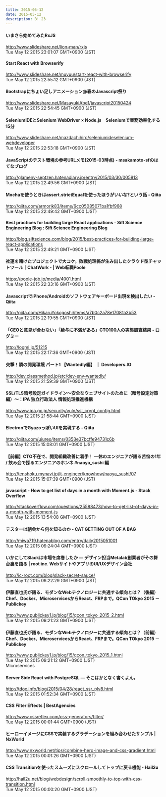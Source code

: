 ```yaml
---
title: 2015-05-12
date: 2015-05-12
description: B! 23
---
```


#### いまさら始めてみたRxJS
http://www.slideshare.net/lion-man/rxjs<br>
Tue May 12 2015 23:01:07 GMT+0900 (JST)<br>


#### Start React with Browserify
http://www.slideshare.net/muyuu/start-react-with-browserify<br>
Tue May 12 2015 22:55:12 GMT+0900 (JST)<br>


#### Bootstrapにちょい足しアニメーション@春のJavascript祭り
http://www.slideshare.net/MasayukiAbe1/javascript20150424<br>
Tue May 12 2015 22:54:45 GMT+0900 (JST)<br>


#### SeleniumIDEとSelenium WebDriver × Node.js　Seleniumで業務効率化する15分
http://www.slideshare.net/mazdachihiro/seleniumideselenium-webdeveloper<br>
Tue May 12 2015 22:53:18 GMT+0900 (JST)<br>


#### JavaScriptのテスト環境の参考URLメモ(2015-03時点) - msakamoto-sfのはてなブログ
http://glamenv-septzen.hatenadiary.jp/entry/2015/03/30/005813<br>
Tue May 12 2015 22:49:56 GMT+0900 (JST)<br>


#### Mochaを使うときはassert.strictEqualを使ったほうがいいな?という話 - Qiita
http://qiita.com/armorik83/items/6cc05085071ba1fbf968<br>
Tue May 12 2015 22:49:42 GMT+0900 (JST)<br>


#### Best practices for building large React applications - Sift Science Engineering Blog : Sift Science Engineering Blog
http://blog.siftscience.com/blog/2015/best-practices-for-building-large-react-applications<br>
Tue May 12 2015 22:49:21 GMT+0900 (JST)<br>


#### 社運を賭けたプロジェクトで大コケ。敗戦処理係が生み出したクラウド型チャットツール｜ChatWork - | Web転職Poole
https://poole-job.jp/media/4001.html<br>
Tue May 12 2015 22:33:16 GMT+0900 (JST)<br>


#### JavascriptでiPhone/Androidのソフトウェアキーボード出現を検出したい - Qiita
http://qiita.com/HikaruYokogoshi/items/a7b0c2a78e17081a3b53<br>
Tue May 12 2015 22:19:55 GMT+0900 (JST)<br>


#### 「CEOと意見が合わない」「給与に不満がある」CTO100人の実態調査結果 - ログミー
http://logmi.jp/51215<br>
Tue May 12 2015 22:17:36 GMT+0900 (JST)<br>


#### 突撃！隣の開発環境 パート1 【Wantedly編】 ｜ Developers.IO
http://dev.classmethod.jp/etc/dev-env-wantedly/<br>
Tue May 12 2015 21:59:39 GMT+0900 (JST)<br>


#### SSL/TLS暗号設定ガイドライン～安全なウェブサイトのために（暗号設定対策編）～：IPA 独立行政法人 情報処理推進機構
http://www.ipa.go.jp/security/vuln/ssl_crypt_config.html<br>
Tue May 12 2015 21:58:44 GMT+0900 (JST)<br>


#### ElectronでGyazoっぽいUIを実現する - Qiita
http://qiita.com/uiureo/items/0353e37bcffe94731c6b<br>
Tue May 12 2015 15:08:01 GMT+0900 (JST)<br>


#### 【前編】CTO不在で、開発組織改善に着手！ 一休のエンジニアが語る苦悩の1年 / 飲み会で探るエンジニアのホンネ #naoya_sushi 編
http://tenshoku.mynavi.jp/it-engineer/knowhow/naoya_sushi/07<br>
Tue May 12 2015 15:07:39 GMT+0900 (JST)<br>


#### javascript - How to get list of days in a month with Moment.js - Stack Overflow
http://stackoverflow.com/questions/25588473/how-to-get-list-of-days-in-a-month-with-moment-js<br>
Tue May 12 2015 13:54:08 GMT+0900 (JST)<br>


#### テスターは朝会から何を知るのか - CAT GETTING OUT OF A BAG
http://miwa719.hatenablog.com/entry/daily2015051001<br>
Tue May 12 2015 09:24:04 GMT+0900 (JST)<br>


#### いかにしてSlackは市場を席巻したか –– デザイン担当Metalab創業者がその舞台裏を語る | root inc. WebサイトやアプリのUI/UXデザイン会社
http://ic-root.com/blog/slack-secret-sauce/<br>
Tue May 12 2015 09:22:29 GMT+0900 (JST)<br>


#### 伊藤直也氏が語る、モダンなWebテクノロジーに共通する傾向とは？（後編） Chef、Docker、MicroservicesからReact、FRPまで。QCon TOkyo 2015 － Publickey
http://www.publickey1.jp/blog/15/qcon_tokyo_2015_2.html<br>
Tue May 12 2015 09:21:23 GMT+0900 (JST)<br>


#### 伊藤直也氏が語る、モダンなWebテクノロジーに共通する傾向とは？（前編） Chef、Docker、MicroservicesからReact、FRPまで。QCon TOkyo 2015 － Publickey
http://www.publickey1.jp/blog/15/qcon_tokyo_2015_1.html<br>
Tue May 12 2015 09:21:12 GMT+0900 (JST)<br>
Microservices


#### Server Side React with PostgreSQL — そこはかとなく書くよん。
http://tdoc.info/blog/2015/04/28/react_ssr_plv8.html<br>
Tue May 12 2015 01:52:34 GMT+0900 (JST)<br>


#### CSS Filter Effects | BestAgencies
http://www.cssreflex.com/css-generators/filter/<br>
Tue May 12 2015 00:01:44 GMT+0900 (JST)<br>


#### ヒーローイメージにCSSで実装するグラデーションを組み合わせたサンプル | NxWorld
http://www.nxworld.net/tips/combine-hero-image-and-css-gradient.html<br>
Tue May 12 2015 00:01:26 GMT+0900 (JST)<br>


#### CSS Transitionを使ったスムーズにスクロールしてトップに戻る機能 - Hail2u
http://hail2u.net/blog/webdesign/scroll-smoothly-to-top-with-css-transition.html<br>
Tue May 12 2015 00:00:20 GMT+0900 (JST)<br>


